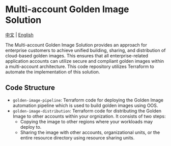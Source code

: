 # Multi-account Golden Image Solution

[中文](README.md) | [English](README_en.md)

The Multi-account Golden Image Solution provides an approach for enterprise customers to achieve unified building, sharing, and distribution of cloud-based golden images. This ensures that all enterprise-related application accounts can utilize secure and compliant golden images within a multi-account architecture. This code repository utilizes Terraform to automate the implementation of this solution.

## Code Structure

- `golden-image-pipeline`: Terraform code for deploying the Golden Image automation pipeline which is used to build golden images using OOS.
- `golden-image-distribution`: Terraform code for distributing the Golden Image to other accounts within your orgnization. It consists of two steps:
  - Copying the image to other regions where your workloads may deploy to.
  - Sharing the image with other accounts, organizational units, or the entire resource directory using resource sharing units.